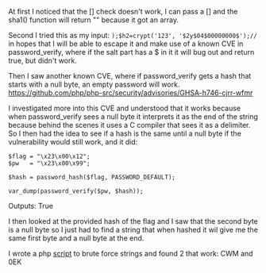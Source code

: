 At first I noticed that the [] check doesn't work, I can pass a [] and the sha1() function will return "" because it got an array.

Second I tried this as my input: ```);$h2=crypt('123', '$2y$04$00000000$');//``` in hopes that I will be able to escape it and make use of a known CVE in password_verify, where if the salt part has a $ in it it will bug out and return true, but didn't work.

Then I saw another known CVE, where if password_verify gets a hash that starts with a null byte, an empty password will work.
https://github.com/php/php-src/security/advisories/GHSA-h746-cjrr-wfmr

I investigated more into this CVE and understood that it works because when password_verify sees a null byte it interprets it as the end of the string because behind the scenes it uses a C compiler that sees it as a delimiter.
So I then had the idea to see if a hash is the same until a null byte if the vulnerability would still work, and it did:

```
$flag = "\x23\x00\x12";
$pw   = "\x23\x00\x99";

$hash = password_hash($flag, PASSWORD_DEFAULT);

var_dump(password_verify($pw, $hash));
```
Outputs: True

I then looked at the provided hash of the flag and I saw that the second byte is a null byte so I just had to find a string that when hashed it wil give me the same first byte and a null byte at the end. 

I wrote a php [script](https://github.com/tormatti/Writeups/blob/main/Websec.fr/level03/script.php) to brute force strings and found 2 that work: CWM and 0EK